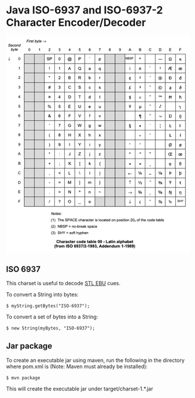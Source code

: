 Java ISO-6937 and ISO-6937-2 Character Encoder/Decoder
=================

<img src="./img/1.png">

ISO 6937
--------

This charset is useful to decode [STL EBU](https://tech.ebu.ch/docs/tech/tech3264.pdf) cues.

To convert a String into bytes:

    $ myString.getBytes("ISO-6937");

To convert a set of bytes into a String:

    $ new String(myBytes, "ISO-6937");


Jar package
-----------

To create an executable jar using maven, run the following in the directory
where pom.xml is (Note: Maven must already be installed):

    $ mvn package

This will create the executable jar under target/charset-1.*.jar